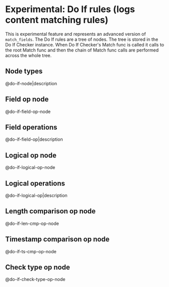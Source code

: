 # Experimental: Do If rules (logs content matching rules)

This is experimental feature and represents an advanced version of `match_fields`.
The Do If rules are a tree of nodes. The tree is stored in the Do If Checker instance.
When Do If Checker's Match func is called it calls to the root Match func and then
the chain of Match func calls are performed across the whole tree.

## Node types
@do-if-node|description

## Field op node
@do-if-field-op-node

## Field operations
@do-if-field-op|description

## Logical op node
@do-if-logical-op-node

## Logical operations
@do-if-logical-op|description

## Length comparison op node
@do-if-len-cmp-op-node

## Timestamp comparison op node
@do-if-ts-cmp-op-node

## Check type op node
@do-if-check-type-op-node
